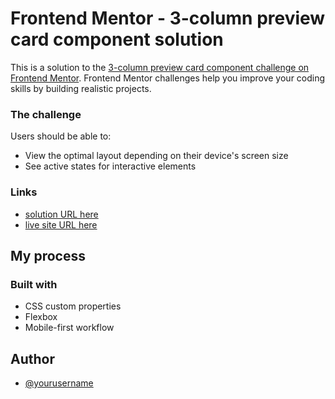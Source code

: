 # Frontend Mentor - 3-column preview card component solution

This is a solution to the [3-column preview card component challenge on Frontend Mentor](https://www.frontendmentor.io/challenges/3column-preview-card-component-pH92eAR2-). Frontend Mentor challenges help you improve your coding skills by building realistic projects.

### The challenge

Users should be able to:

- View the optimal layout depending on their device's screen size
- See active states for interactive elements

### Links

- [solution URL here](https://github.com/GeorgeAlexXenos/frontendmentor_3-column-preview-card-component)
- [live site URL here](https://georgealexxenos.github.io/frontendmentor_3-column-preview-card-component/)

## My process

### Built with

- CSS custom properties
- Flexbox
- Mobile-first workflow

## Author

- [@yourusername](https://www.frontendmentor.io/profile/GeorgeAlexXenos)
